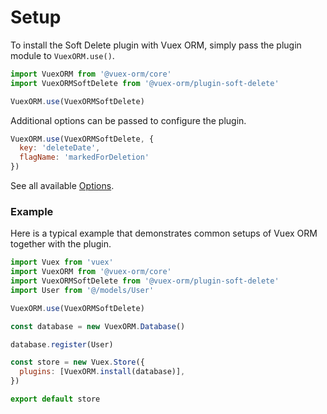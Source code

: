 # Setup

To install the Soft Delete plugin with Vuex ORM, simply pass the plugin module to `VuexORM.use()`.

```js
import VuexORM from '@vuex-orm/core'
import VuexORMSoftDelete from '@vuex-orm/plugin-soft-delete'

VuexORM.use(VuexORMSoftDelete)
```

Additional options can be passed to configure the plugin.

```js
VuexORM.use(VuexORMSoftDelete, {
  key: 'deleteDate',
  flagName: 'markedForDeletion'
})
```

See all available [Options](./options.md).

### Example

Here is a typical example that demonstrates common setups of Vuex ORM together with the plugin.

```js
import Vuex from 'vuex'
import VuexORM from '@vuex-orm/core'
import VuexORMSoftDelete from '@vuex-orm/plugin-soft-delete'
import User from '@/models/User'

VuexORM.use(VuexORMSoftDelete)

const database = new VuexORM.Database()

database.register(User)

const store = new Vuex.Store({
  plugins: [VuexORM.install(database)],
})

export default store
```

